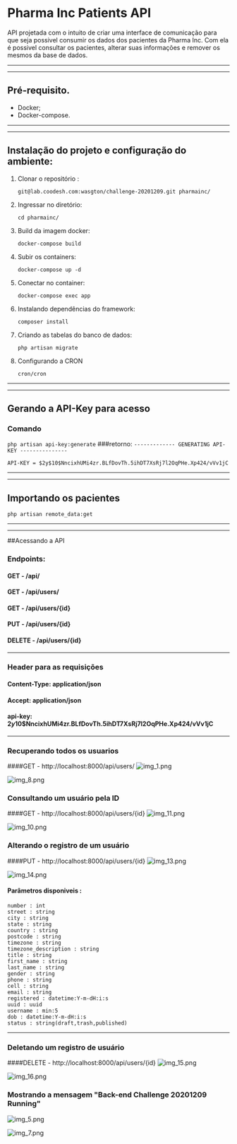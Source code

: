 # Pharma Inc Patients API
API projetada com o intuito de criar uma interface de comunicação para que seja possivel consumir os dados dos pacientes da Pharma Inc. Com ela é possivel consultar os pacientes, alterar suas informações e remover os mesmos da base de dados. 

________________________________________________
__________________________________________________
## Pré-requisito.

* Docker;
* Docker-compose.

________________________________________________
__________________________________________________
## Instalação do projeto e configuração do ambiente:
1. Clonar o repositório :

   `
   git@lab.coodesh.com:wasgton/challenge-20201209.git pharmainc/
   `

2. Ingressar no diretório:

   `
   cd pharmainc/
   `

3. Build da imagem docker:

   `
   docker-compose build
   `
4. Subir os containers:

   `
   docker-compose up -d
   `
5. Conectar no container:

   `
    docker-compose exec app
   `

6. Instalando dependências do framework:

   `
   composer install   
   `

7. Criando as tabelas do banco de dados:

   `
   php artisan migrate
   `

8. Configurando a CRON

   `
   cron/cron
   `

________________________________________________
__________________________________________________
## Gerando a API-Key para acesso

### Comando

`
 php artisan api-key:generate
`
###retorno:
`
------------- GENERATING API-KEY ---------------
`

`
API-KEY = $2y$10$NncixhUMi4zr.BLfDovTh.5ihDT7XsRj7l2OqPHe.Xp424/vVv1jC
`

________________________________________________
__________________________________________________

## Importando os pacientes

`
   php artisan remote_data:get
`

________________________________________________
_________________________________________________

##Acessando a API

### Endpoints:

#### GET - /api/

#### GET - /api/users/

#### GET - /api/users/{id}

#### PUT - /api/users/{id}

#### DELETE - /api/users/{id}
_____________________________________
### Header para as requisições
#### Content-Type: application/json
#### Accept: application/json
#### api-key: $2y$10$NncixhUMi4zr.BLfDovTh.5ihDT7XsRj7l2OqPHe.Xp424/vVv1jC

_____________________________________
### Recuperando todos os usuarios

####GET - http://localhost:8000/api/users/
![img_1.png](readmefiles/img_1.png)

![img_8.png](readmefiles/img_8.png)

### Consultando um usuário pela ID

####GET - http://localhost:8000/api/users/{id}
![img_11.png](readmefiles/img_11.png)

![img_10.png](readmefiles/img_10.png)

### Alterando o registro de um usuário

####PUT - http://localhost:8000/api/users/{id}
![img_13.png](readmefiles/img_13.png)

![img_14.png](readmefiles/img_14.png)

#### Parâmetros disponiveis :

~~~~
number : int
street : string
city : string
state : string
country : string
postcode : string
timezone : string
timezone_description : string
title : string
first_name : string
last_name : string
gender : string
phone : string
cell : string
email : string
registered : datetime:Y-m-dH:i:s
uuid : uuid
username : min:5
dob : datetime:Y-m-dH:i:s
status : string(draft,trash,published)
~~~~

_____________________________________
### Deletando um registro de usuário

####DELETE - http://localhost:8000/api/users/{id}
![img_15.png](readmefiles/img_15.png)

![img_16.png](readmefiles/img_16.png)

### Mostrando a mensagem "Back-end Challenge 20201209 Running"

![img_5.png](readmefiles/img_5.png)

![img_7.png](readmefiles/img_7.png)